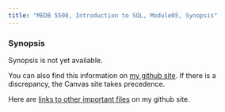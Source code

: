 ```yaml
---
title: "MEDB 5508, Introduction to SQL, Module05, Synopsis"
---
```


<!--This file was created on 2021-08-21-->

### Synopsis

Synopsis is not yet available.

You can also find this information on [my github site][thisf]. If there is a discrepancy, the Canvas site takes precedence. 

Here are [links to other important files][mygit] on my github site.

<!---my git--->
[thisf]: https://github.com/pmean/introduction-to-sql/blob/master/modules/5508-05-synopsis.md
[mygit]: https://github.com/pmean/introduction-to-sql/blob/master/README.md


